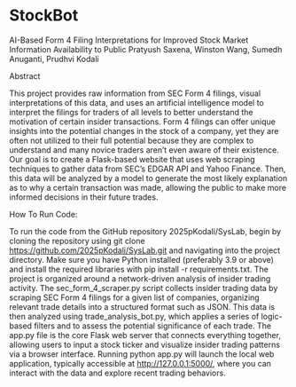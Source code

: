 # StockBot
AI-Based Form 4 Filing Interpretations for Improved Stock Market Information Availability to Public 
Pratyush Saxena, Winston Wang, Sumedh Anuganti, Prudhvi Kodali



Abstract 

This project provides raw information from SEC Form 4 filings, visual interpretations of this data, and uses an artificial intelligence model to interpret the filings for traders of all levels to better understand the motivation of certain insider transactions. Form 4 filings can offer unique insights into the potential changes in the stock of a company, yet they are often not utilized to their full potential because they are complex to understand and many novice traders aren’t even aware of their existence. Our goal is to create a Flask-based website that uses web scraping techniques to gather data from SEC’s EDGAR API and Yahoo Finance. Then, this data will be analyzed by a model to generate the most likely explanation as to why a certain transaction was made, allowing the public to make more informed decisions in their future trades.


How To Run Code:

To run the code from the GitHub repository 2025pKodali/SysLab, begin by cloning the repository using git clone https://github.com/2025pKodali/SysLab.git and navigating into the project directory. Make sure you have Python installed (preferably 3.9 or above) and install the required libraries with pip install -r requirements.txt. The project is organized around a network-driven analysis of insider trading activity. The sec_form_4_scraper.py script collects insider trading data by scraping SEC Form 4 filings for a given list of companies, organizing relevant trade details into a structured format such as JSON. This data is then analyzed using trade_analysis_bot.py, which applies a series of logic-based filters and to assess the potential significance of each trade. The app.py file is the core Flask web server that connects everything together, allowing users to input a stock ticker and visualize insider trading patterns via a browser interface. Running python app.py will launch the local web application, typically accessible at http://127.0.0.1:5000/, where you can interact with the data and explore recent trading behaviors.
